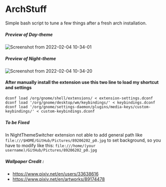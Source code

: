 # ArchStuff
Simple bash script to tune a few things after a fresh arch installation.


##### Preview of Day-theme
![Screenshot from 2022-02-04 10-34-01](https://user-images.githubusercontent.com/87226280/152510107-69fa05da-cef3-41b8-ae6f-b3a14cb508d0.png)

##### Preview of Night-theme
![Screenshot from 2022-02-04 10-34-20](https://user-images.githubusercontent.com/87226280/152510144-5e2040b0-1b62-433f-8f46-5ec6d596a205.png)

#### After manually install the extension use this two line to load my shortcut and settings

	dconf load /org/gnome/shell/extensions/ < extension-settings.dconf
	dconf load '/org/gnome/desktop/wm/keybindings/' < keybindings.dconf
	dconf load '/org/gnome/settings-daemon/plugins/media-keys/custom-keybindings/' < custom-keybindings.dconf

##### To be Fixed
In NightThemeSwitcher extension not able to add general path like  `file:///$HOME/GitHub/Pictures/89206202_p0.jpg` to set background, so you have to modify like this:
`file:///home/(your username)/GitHub/Pictures/89206202_p0.jpg`

##### Wallpaper Credit :

- https://www.pixiv.net/en/users/33638616
- https://www.pixiv.net/en/artworks/89174478
